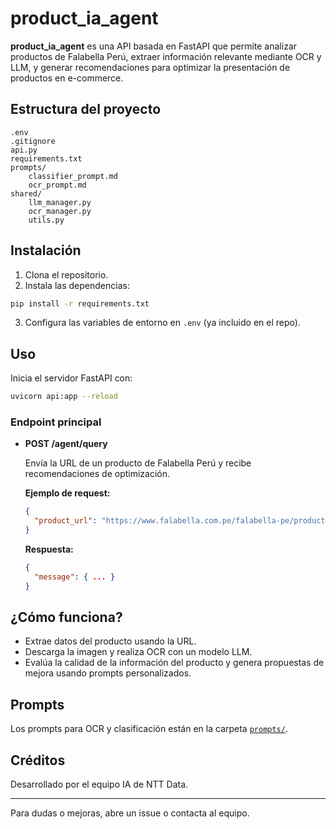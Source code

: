 # product_ia_agent

**product_ia_agent** es una API basada en FastAPI que permite analizar productos de Falabella Perú, extraer información relevante mediante OCR y LLM, y generar recomendaciones para optimizar la presentación de productos en e-commerce.

## Estructura del proyecto

```
.env
.gitignore
api.py
requirements.txt
prompts/
    classifier_prompt.md
    ocr_prompt.md
shared/
    llm_manager.py
    ocr_manager.py
    utils.py
```

## Instalación

1. Clona el repositorio.
2. Instala las dependencias:

```sh
pip install -r requirements.txt
```

3. Configura las variables de entorno en `.env` (ya incluido en el repo).

## Uso

Inicia el servidor FastAPI con:

```sh
uvicorn api:app --reload
```

### Endpoint principal

- **POST /agent/query**

  Envía la URL de un producto de Falabella Perú y recibe recomendaciones de optimización.

  **Ejemplo de request:**

  ```json
  {
    "product_url": "https://www.falabella.com.pe/falabella-pe/product/12345678"
  }
  ```

  **Respuesta:**

  ```json
  {
    "message": { ... }
  }
  ```

## ¿Cómo funciona?

- Extrae datos del producto usando la URL.
- Descarga la imagen y realiza OCR con un modelo LLM.
- Evalúa la calidad de la información del producto y genera propuestas de mejora usando prompts personalizados.

## Prompts

Los prompts para OCR y clasificación están en la carpeta [`prompts/`](prompts/).

## Créditos

Desarrollado por el equipo IA de NTT Data.

---

Para dudas o mejoras, abre un issue o contacta al equipo.
